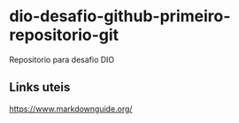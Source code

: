 # dio-desafio-github-primeiro-repositorio-git
Repositorio para desafio DIO

## Links uteis
https://www.markdownguide.org/

